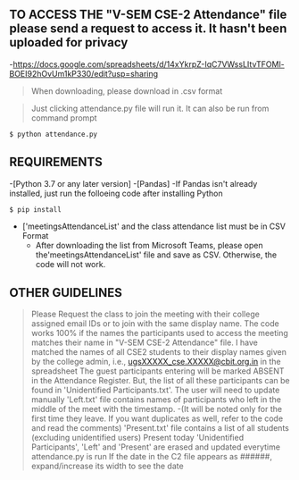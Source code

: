## TO ACCESS THE "V-SEM CSE-2 Attendance" file please send a request to access it. It hasn't been uploaded for privacy ##
-https://docs.google.com/spreadsheets/d/14xYkrpZ-IqC7VWssLItvTFOMl-BOEI92hOvUm1kP330/edit?usp=sharing
>When downloading, please download in .csv format

>Just clicking attendance.py file will run it. It can also be run from command prompt
```bash
$ python attendance.py
```
## REQUIREMENTS ## 
-[Python 3.7 or any later version]
-[Pandas]
  -If Pandas isn't already installed, just run the folloeing code after installing Python
  ```bash
  $ pip install 
  ```
- ['meetingsAttendanceList' and the class attendance list must be in CSV Format
  - After downloading the list from Microsoft Teams, please open the'meetingsAttendanceList' file and save as CSV. Otherwise, the code will not work.


## OTHER GUIDELINES ##
>Please Request the class to join the meeting with their college assigned email IDs or to join with the same display name.
>The code works 100% if the names the participants used to access the meeting matches their name in "V-SEM CSE-2 Attendance" file.
>I have matched the names of all CSE2 students to their display names given by the college admin, i.e., ugsXXXXX_cse.XXXXX@cbit.org.in in the spreadsheet
>The guest participants entering will be marked ABSENT in the Attendance Register. But, the list of all these participants can be found in 'Unidentified Participants.txt'.
 The user will need to update manually
>'Left.txt' file contains names of participants who left in the middle of the meet with the timestamp. 
  -(It will be noted only for the first time they leave. If you want duplicates as well, refer to the code and read the comments)
>'Present.txt' file contains a list of all students (excluding unidentified users) Present today
>'Unidentified Participants', 'Left' and 'Present' are erased and updated everytime attendance.py is run
>If the date in the C2 file appears as ######, expand/increase its width to see the date
